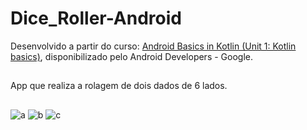 # Dice_Roller-Android
Desenvolvido a partir do curso: [Android Basics in Kotlin (Unit 1: Kotlin basics)](https://developer.android.com/courses/android-basics-kotlin/unit-1), disponibilizado pelo Android Developers - Google.
##
App que realiza a rolagem de dois dados de 6 lados.
##
![a](https://github.com/DiogoMontalvao/Dice_Roller-Android/assets/109600744/a69cabae-8b98-4c61-8a81-3af3570ca06e)
![b](https://github.com/DiogoMontalvao/Dice_Roller-Android/assets/109600744/ee199a73-cfb1-44c7-af00-9929821efc7a)
![c](https://github.com/DiogoMontalvao/Dice_Roller-Android/assets/109600744/72624f04-4f3d-4feb-b8ea-85caac473b8f)
